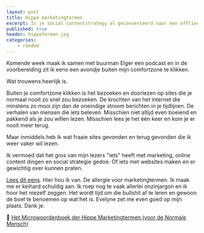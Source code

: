 ```yaml
---
layout: post
title: Hippe marketingtermen
excerpt: Is je social contentstrategy al geconverteerd naar een offline branded experience? 
published: true
header: hippetermen.jpg
categories: 
    - random
---
```


Komende week maak ik samen met buurman Elger een podcast en in de voorbereiding zit ik eens een avondje buiten mijn comfortzone te klikken.

Wat trouwens heerlijk is.

Buiten je comfortzone klikken is het bezoeken en doorlezen op sites die je normaal nooit zo snel zou bezoeken. De krochten van het internet die minstens zo mooi zijn dan de oneindige stroom berichten in je tijdlijnen. De verhalen van mensen die iets beleven. Misschien niet altijd even boeiend en pakkend als je zou wíllen lezen. Misschien lees je het één keer en kom je er nooit meer terug.

Maar inmiddels heb ik wat fraaie sites gevonden en terug gevonden die ik weer vaker wil lezen. 

Ik vermoed dat het gros van mijn lezers "iets" heeft met marketing, online content dingen en social strategie gedoe. Of iets met websites maken en er gewichtig over kunnen praten. 

[Lees dit eens][1]. Hier hou ik van. De allergie voor marketingtermen. Ik maak me er keihard schuldig aan. Ik roep nog te vaak allerlei onzinjargon en ik hoor het mezelf zeggen. Het wordt tijd om die bullshit af te leren en gewoon de boel te benoemen op wat het is. Evelyne zet me even goed op mijn plaats. Dank je.

📖 [Het Microwoordenboek der Hippe Marketingtermen (voor de Normale Mensch)][2]

[1]:	https://www.starfishcopy.nl/microwoordenboek-hippe-marketingtermen/
[2]:	https://www.starfishcopy.nl/microwoordenboek-hippe-marketingtermen/